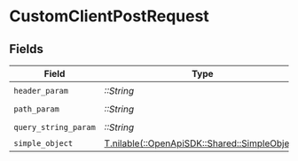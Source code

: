 # CustomClientPostRequest


## Fields

| Field                                                                                | Type                                                                                 | Required                                                                             | Description                                                                          | Example                                                                              |
| ------------------------------------------------------------------------------------ | ------------------------------------------------------------------------------------ | ------------------------------------------------------------------------------------ | ------------------------------------------------------------------------------------ | ------------------------------------------------------------------------------------ |
| `header_param`                                                                       | *::String*                                                                           | :heavy_check_mark:                                                                   | N/A                                                                                  | headerValue                                                                          |
| `path_param`                                                                         | *::String*                                                                           | :heavy_check_mark:                                                                   | N/A                                                                                  | pathValue                                                                            |
| `query_string_param`                                                                 | *::String*                                                                           | :heavy_check_mark:                                                                   | N/A                                                                                  | queryValue                                                                           |
| `simple_object`                                                                      | [T.nilable(::OpenApiSDK::Shared::SimpleObject)](../../models/shared/simpleobject.md) | :heavy_minus_sign:                                                                   | N/A                                                                                  |                                                                                      |